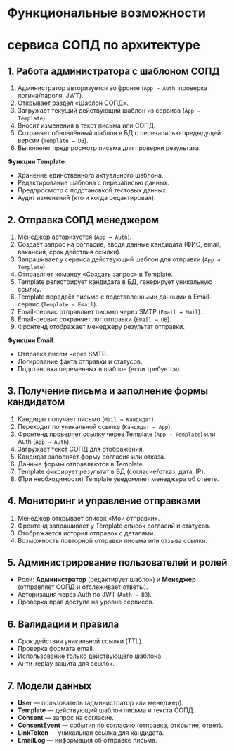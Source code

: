 # Функциональные возможности 
# сервиса СОПД по архитектуре

## 1. Работа администратора с шаблоном СОПД

1. Администратор авторизуется во фронте (`App → Auth`: проверка логина/пароля, JWT).  
2. Открывает раздел «Шаблон СОПД».  
3. Загружает текущий действующий шаблон из сервиса (`App → Template`).  
4. Вносит изменения в текст письма или СОПД.  
5. Сохраняет обновлённый шаблон в БД с перезаписью предыдущей версии (`Template → DB`).  
6. Выполняет предпросмотр письма для проверки результата.  

**Функции Template**:
- Хранение единственного актуального шаблона.  
- Редактирование шаблона с перезаписью данных.  
- Предпросмотр с подстановкой тестовых данных.  
- Аудит изменений (кто и когда редактировал).  

## 2. Отправка СОПД менеджером

1. Менеджер авторизуется (`App → Auth`).  
2. Создаёт запрос на согласие, вводя данные кандидата (ФИО, email, вакансия, срок действия ссылки).  
3. Запрашивает у сервиса действующий шаблон для отправки (`App → Template`).  
4. Отправляет команду «Создать запрос» в Template.  
5. Template регистрирует кандидата в БД, генерирует уникальную ссылку.  
6. Template передаёт письмо с подставленными данными в Email-сервис (`Template → Email`).  
7. Email-сервис отправляет письмо через SMTP (`Email → Mail`).  
8. Email-сервис сохраняет лог отправки (`Email → DB`).  
9. Фронтенд отображает менеджеру результат отправки.  

**Функции Email**:
- Отправка писем через SMTP.  
- Логирование факта отправки и статусов.  
- Подстановка переменных в шаблон (если требуется).  

## 3. Получение письма и заполнение формы кандидатом

1. Кандидат получает письмо (`Mail → Кандидат`).  
2. Переходит по уникальной ссылке (`Кандидат → App`).  
3. Фронтенд проверяет ссылку через Template (`App → Template`) или Auth (`App → Auth`).  
4. Загружает текст СОПД для отображения.  
5. Кандидат заполняет форму согласия или отказа.  
6. Данные формы отправляются в Template.  
7. Template фиксирует результат в БД (согласие/отказ, дата, IP).  
8. (При необходимости) Template уведомляет менеджера об ответе.  


## 4. Мониторинг и управление отправками

1. Менеджер открывает список «Мои отправки».  
2. Фронтенд запрашивает у Template список согласий и статусов.  
3. Отображается история отправок с деталями.  
4. Возможность повторной отправки письма или отзыва ссылки.  

## 5. Администрирование пользователей и ролей

- Роли: **Администратор** (редактирует шаблон) и **Менеджер** (отправляет СОПД и отслеживает ответы).  
- Авторизация через Auth по JWT (`Auth → DB`).  
- Проверка прав доступа на уровне сервисов.  

## 6. Валидации и правила

- Срок действия уникальной ссылки (TTL).  
- Проверка формата email.  
- Использование только действующего шаблона.  
- Анти-replay защита для ссылок.  


## 7. Модели данных

- **User** — пользователь (администратор или менеджер).  
- **Template** — действующий шаблон письма и текста СОПД.  
- **Consent** — запрос на согласие.  
- **ConsentEvent** — события по согласию (отправка, открытие, ответ).  
- **LinkToken** — уникальная ссылка для кандидата.  
- **EmailLog** — информация об отправке письма.  